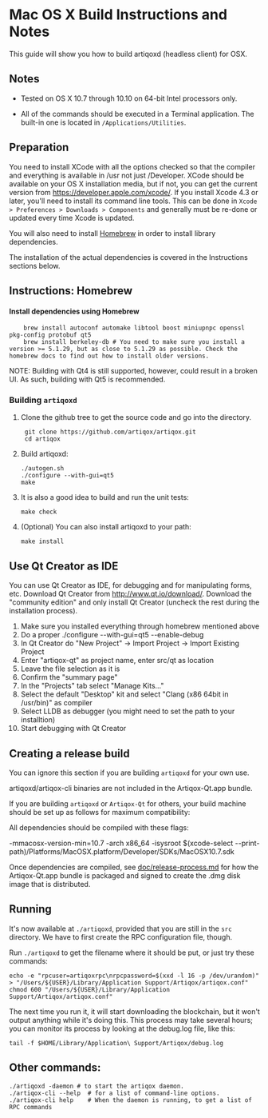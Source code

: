 Mac OS X Build Instructions and Notes
====================================
This guide will show you how to build artiqoxd (headless client) for OSX.

Notes
-----

* Tested on OS X 10.7 through 10.10 on 64-bit Intel processors only.

* All of the commands should be executed in a Terminal application. The
built-in one is located in `/Applications/Utilities`.

Preparation
-----------

You need to install XCode with all the options checked so that the compiler
and everything is available in /usr not just /Developer. XCode should be
available on your OS X installation media, but if not, you can get the
current version from https://developer.apple.com/xcode/. If you install
Xcode 4.3 or later, you'll need to install its command line tools. This can
be done in `Xcode > Preferences > Downloads > Components` and generally must
be re-done or updated every time Xcode is updated.

You will also need to install [Homebrew](http://brew.sh) in order to install library
dependencies.

The installation of the actual dependencies is covered in the Instructions
sections below.

Instructions: Homebrew
----------------------

#### Install dependencies using Homebrew

        brew install autoconf automake libtool boost miniupnpc openssl pkg-config protobuf qt5
        brew install berkeley-db # You need to make sure you install a version >= 5.1.29, but as close to 5.1.29 as possible. Check the homebrew docs to find out how to install older versions.

NOTE: Building with Qt4 is still supported, however, could result in a broken UI. As such, building with Qt5 is recommended.

### Building `artiqoxd`

1. Clone the github tree to get the source code and go into the directory.

        git clone https://github.com/artiqox/artiqox.git
        cd artiqox

2.  Build artiqoxd:

        ./autogen.sh
        ./configure --with-gui=qt5
        make

3.  It is also a good idea to build and run the unit tests:

        make check

4.  (Optional) You can also install artiqoxd to your path:

        make install

Use Qt Creator as IDE
------------------------
You can use Qt Creator as IDE, for debugging and for manipulating forms, etc.
Download Qt Creator from http://www.qt.io/download/. Download the "community edition" and only install Qt Creator (uncheck the rest during the installation process).

1. Make sure you installed everything through homebrew mentioned above 
2. Do a proper ./configure --with-gui=qt5 --enable-debug
3. In Qt Creator do "New Project" -> Import Project -> Import Existing Project
4. Enter "artiqox-qt" as project name, enter src/qt as location
5. Leave the file selection as it is
6. Confirm the "summary page"
7. In the "Projects" tab select "Manage Kits..."
8. Select the default "Desktop" kit and select "Clang (x86 64bit in /usr/bin)" as compiler
9. Select LLDB as debugger (you might need to set the path to your installtion)
10. Start debugging with Qt Creator

Creating a release build
------------------------
You can ignore this section if you are building `artiqoxd` for your own use.

artiqoxd/artiqox-cli binaries are not included in the Artiqox-Qt.app bundle.

If you are building `artiqoxd` or `Artiqox-Qt` for others, your build machine should be set up
as follows for maximum compatibility:

All dependencies should be compiled with these flags:

 -mmacosx-version-min=10.7
 -arch x86_64
 -isysroot $(xcode-select --print-path)/Platforms/MacOSX.platform/Developer/SDKs/MacOSX10.7.sdk

Once dependencies are compiled, see [doc/release-process.md](release-process.md) for how the Artiqox-Qt.app
bundle is packaged and signed to create the .dmg disk image that is distributed.

Running
-------

It's now available at `./artiqoxd`, provided that you are still in the `src`
directory. We have to first create the RPC configuration file, though.

Run `./artiqoxd` to get the filename where it should be put, or just try these
commands:

    echo -e "rpcuser=artiqoxrpc\nrpcpassword=$(xxd -l 16 -p /dev/urandom)" > "/Users/${USER}/Library/Application Support/Artiqox/artiqox.conf"
    chmod 600 "/Users/${USER}/Library/Application Support/Artiqox/artiqox.conf"

The next time you run it, it will start downloading the blockchain, but it won't
output anything while it's doing this. This process may take several hours;
you can monitor its process by looking at the debug.log file, like this:

    tail -f $HOME/Library/Application\ Support/Artiqox/debug.log

Other commands:
-------

    ./artiqoxd -daemon # to start the artiqox daemon.
    ./artiqox-cli --help  # for a list of command-line options.
    ./artiqox-cli help    # When the daemon is running, to get a list of RPC commands

